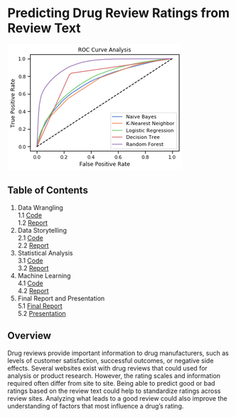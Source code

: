 # Predicting Drug Review Ratings from Review Text
![](drugsCom_modelsROC.png)
## Table of Contents
1. Data Wrangling<br>
      1.1 [Code](https://github.com/lucas-reynolds/Predicting-Drug-Review-Ratings-from-Review-Text/blob/master/3_DataWrangling_Code.ipynb)<br>
      1.2 [Report](https://github.com/lucas-reynolds/Predicting-Drug-Review-Ratings-from-Review-Text/blob/master/3_DataWrangling_Report.pdf)
2. Data Storytelling<br>
      2.1 [Code](https://github.com/lucas-reynolds/Predicting-Drug-Review-Ratings-from-Review-Text/blob/master/4_DataStorytelling_Code.ipynb)<br>
      2.2 [Report](4_DataStorytelling_Report)
3. Statistical Analysis<br>
      3.1 [Code](5_StatisticalAnalysis_Code)<br>
      3.2 [Report](5_StatisticalAnalysis_Report)
4. Machine Learning <br>
      4.1 [Code](7_MachineLearning_Code)<br>
      4.2 [Report](7_MachineLearning_Report)
5. Final Report and Presentation<br>
      5.1 [Final Report](8_Final_Report)<br>
      5.2 [Presentation](8_Final_Presentation)

## Overview
Drug reviews provide important information to drug manufacturers, such as levels of customer satisfaction, successful outcomes, or negative side effects. Several websites exist with drug reviews that could used for analysis or product research. However, the rating scales and information required often differ from site to site. Being able to predict good or bad ratings based on the review text could help to standardize ratings across review sites. Analyzing what leads to a good review could also improve the understanding of factors that most influence a drug’s rating.
